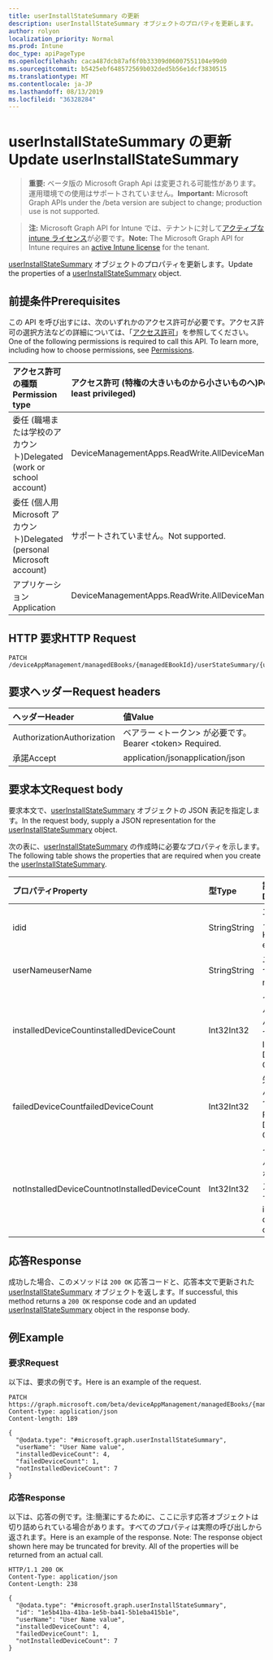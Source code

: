 ```yaml
---
title: userInstallStateSummary の更新
description: userInstallStateSummary オブジェクトのプロパティを更新します。
author: rolyon
localization_priority: Normal
ms.prod: Intune
doc_type: apiPageType
ms.openlocfilehash: caca487dcb87af6f0b33309d06007551104e99d0
ms.sourcegitcommit: b5425ebf648572569b032ded5b56e1dcf3830515
ms.translationtype: MT
ms.contentlocale: ja-JP
ms.lasthandoff: 08/13/2019
ms.locfileid: "36328284"
---
```

# <a name="update-userinstallstatesummary"></a><span data-ttu-id="f9594-103">userInstallStateSummary の更新</span><span class="sxs-lookup"><span data-stu-id="f9594-103">Update userInstallStateSummary</span></span>

> <span data-ttu-id="f9594-104">**重要:** ベータ版の Microsoft Graph Api は変更される可能性があります。運用環境での使用はサポートされていません。</span><span class="sxs-lookup"><span data-stu-id="f9594-104">**Important:** Microsoft Graph APIs under the /beta version are subject to change; production use is not supported.</span></span>

> <span data-ttu-id="f9594-105">**注:** Microsoft Graph API for Intune では、テナントに対して[アクティブな intune ライセンス](https://go.microsoft.com/fwlink/?linkid=839381)が必要です。</span><span class="sxs-lookup"><span data-stu-id="f9594-105">**Note:** The Microsoft Graph API for Intune requires an [active Intune license](https://go.microsoft.com/fwlink/?linkid=839381) for the tenant.</span></span>

<span data-ttu-id="f9594-106">[userInstallStateSummary](../resources/intune-books-userinstallstatesummary.md) オブジェクトのプロパティを更新します。</span><span class="sxs-lookup"><span data-stu-id="f9594-106">Update the properties of a [userInstallStateSummary](../resources/intune-books-userinstallstatesummary.md) object.</span></span>

## <a name="prerequisites"></a><span data-ttu-id="f9594-107">前提条件</span><span class="sxs-lookup"><span data-stu-id="f9594-107">Prerequisites</span></span>
<span data-ttu-id="f9594-p101">この API を呼び出すには、次のいずれかのアクセス許可が必要です。アクセス許可の選択方法などの詳細については、「[アクセス許可](/graph/permissions-reference)」を参照してください。</span><span class="sxs-lookup"><span data-stu-id="f9594-p101">One of the following permissions is required to call this API. To learn more, including how to choose permissions, see [Permissions](/graph/permissions-reference).</span></span>

|<span data-ttu-id="f9594-110">アクセス許可の種類</span><span class="sxs-lookup"><span data-stu-id="f9594-110">Permission type</span></span>|<span data-ttu-id="f9594-111">アクセス許可 (特権の大きいものから小さいものへ)</span><span class="sxs-lookup"><span data-stu-id="f9594-111">Permissions (from most to least privileged)</span></span>|
|:---|:---|
|<span data-ttu-id="f9594-112">委任 (職場または学校のアカウント)</span><span class="sxs-lookup"><span data-stu-id="f9594-112">Delegated (work or school account)</span></span>|<span data-ttu-id="f9594-113">DeviceManagementApps.ReadWrite.All</span><span class="sxs-lookup"><span data-stu-id="f9594-113">DeviceManagementApps.ReadWrite.All</span></span>|
|<span data-ttu-id="f9594-114">委任 (個人用 Microsoft アカウント)</span><span class="sxs-lookup"><span data-stu-id="f9594-114">Delegated (personal Microsoft account)</span></span>|<span data-ttu-id="f9594-115">サポートされていません。</span><span class="sxs-lookup"><span data-stu-id="f9594-115">Not supported.</span></span>|
|<span data-ttu-id="f9594-116">アプリケーション</span><span class="sxs-lookup"><span data-stu-id="f9594-116">Application</span></span>|<span data-ttu-id="f9594-117">DeviceManagementApps.ReadWrite.All</span><span class="sxs-lookup"><span data-stu-id="f9594-117">DeviceManagementApps.ReadWrite.All</span></span>|

## <a name="http-request"></a><span data-ttu-id="f9594-118">HTTP 要求</span><span class="sxs-lookup"><span data-stu-id="f9594-118">HTTP Request</span></span>
<!-- {
  "blockType": "ignored"
}
-->
``` http
PATCH /deviceAppManagement/managedEBooks/{managedEBookId}/userStateSummary/{userInstallStateSummaryId}
```

## <a name="request-headers"></a><span data-ttu-id="f9594-119">要求ヘッダー</span><span class="sxs-lookup"><span data-stu-id="f9594-119">Request headers</span></span>
|<span data-ttu-id="f9594-120">ヘッダー</span><span class="sxs-lookup"><span data-stu-id="f9594-120">Header</span></span>|<span data-ttu-id="f9594-121">値</span><span class="sxs-lookup"><span data-stu-id="f9594-121">Value</span></span>|
|:---|:---|
|<span data-ttu-id="f9594-122">Authorization</span><span class="sxs-lookup"><span data-stu-id="f9594-122">Authorization</span></span>|<span data-ttu-id="f9594-123">ベアラー &lt;トークン&gt; が必要です。</span><span class="sxs-lookup"><span data-stu-id="f9594-123">Bearer &lt;token&gt; Required.</span></span>|
|<span data-ttu-id="f9594-124">承諾</span><span class="sxs-lookup"><span data-stu-id="f9594-124">Accept</span></span>|<span data-ttu-id="f9594-125">application/json</span><span class="sxs-lookup"><span data-stu-id="f9594-125">application/json</span></span>|

## <a name="request-body"></a><span data-ttu-id="f9594-126">要求本文</span><span class="sxs-lookup"><span data-stu-id="f9594-126">Request body</span></span>
<span data-ttu-id="f9594-127">要求本文で、[userInstallStateSummary](../resources/intune-books-userinstallstatesummary.md) オブジェクトの JSON 表記を指定します。</span><span class="sxs-lookup"><span data-stu-id="f9594-127">In the request body, supply a JSON representation for the [userInstallStateSummary](../resources/intune-books-userinstallstatesummary.md) object.</span></span>

<span data-ttu-id="f9594-128">次の表に、[userInstallStateSummary](../resources/intune-books-userinstallstatesummary.md) の作成時に必要なプロパティを示します。</span><span class="sxs-lookup"><span data-stu-id="f9594-128">The following table shows the properties that are required when you create the [userInstallStateSummary](../resources/intune-books-userinstallstatesummary.md).</span></span>

|<span data-ttu-id="f9594-129">プロパティ</span><span class="sxs-lookup"><span data-stu-id="f9594-129">Property</span></span>|<span data-ttu-id="f9594-130">型</span><span class="sxs-lookup"><span data-stu-id="f9594-130">Type</span></span>|<span data-ttu-id="f9594-131">説明</span><span class="sxs-lookup"><span data-stu-id="f9594-131">Description</span></span>|
|:---|:---|:---|
|<span data-ttu-id="f9594-132">id</span><span class="sxs-lookup"><span data-stu-id="f9594-132">id</span></span>|<span data-ttu-id="f9594-133">String</span><span class="sxs-lookup"><span data-stu-id="f9594-133">String</span></span>|<span data-ttu-id="f9594-134">エンティティのキー。</span><span class="sxs-lookup"><span data-stu-id="f9594-134">Key of the entity.</span></span>|
|<span data-ttu-id="f9594-135">userName</span><span class="sxs-lookup"><span data-stu-id="f9594-135">userName</span></span>|<span data-ttu-id="f9594-136">String</span><span class="sxs-lookup"><span data-stu-id="f9594-136">String</span></span>|<span data-ttu-id="f9594-137">ユーザー名です。</span><span class="sxs-lookup"><span data-stu-id="f9594-137">User name.</span></span>|
|<span data-ttu-id="f9594-138">installedDeviceCount</span><span class="sxs-lookup"><span data-stu-id="f9594-138">installedDeviceCount</span></span>|<span data-ttu-id="f9594-139">Int32</span><span class="sxs-lookup"><span data-stu-id="f9594-139">Int32</span></span>|<span data-ttu-id="f9594-140">インストールされたデバイスの数です。</span><span class="sxs-lookup"><span data-stu-id="f9594-140">Installed Device Count.</span></span>|
|<span data-ttu-id="f9594-141">failedDeviceCount</span><span class="sxs-lookup"><span data-stu-id="f9594-141">failedDeviceCount</span></span>|<span data-ttu-id="f9594-142">Int32</span><span class="sxs-lookup"><span data-stu-id="f9594-142">Int32</span></span>|<span data-ttu-id="f9594-143">失敗したデバイスの数です。</span><span class="sxs-lookup"><span data-stu-id="f9594-143">Failed Device Count.</span></span>|
|<span data-ttu-id="f9594-144">notInstalledDeviceCount</span><span class="sxs-lookup"><span data-stu-id="f9594-144">notInstalledDeviceCount</span></span>|<span data-ttu-id="f9594-145">Int32</span><span class="sxs-lookup"><span data-stu-id="f9594-145">Int32</span></span>|<span data-ttu-id="f9594-146">インストールされていないデバイスの数です。</span><span class="sxs-lookup"><span data-stu-id="f9594-146">Not installed device count.</span></span>|



## <a name="response"></a><span data-ttu-id="f9594-147">応答</span><span class="sxs-lookup"><span data-stu-id="f9594-147">Response</span></span>
<span data-ttu-id="f9594-148">成功した場合、このメソッドは `200 OK` 応答コードと、応答本文で更新された [userInstallStateSummary](../resources/intune-books-userinstallstatesummary.md) オブジェクトを返します。</span><span class="sxs-lookup"><span data-stu-id="f9594-148">If successful, this method returns a `200 OK` response code and an updated [userInstallStateSummary](../resources/intune-books-userinstallstatesummary.md) object in the response body.</span></span>

## <a name="example"></a><span data-ttu-id="f9594-149">例</span><span class="sxs-lookup"><span data-stu-id="f9594-149">Example</span></span>

### <a name="request"></a><span data-ttu-id="f9594-150">要求</span><span class="sxs-lookup"><span data-stu-id="f9594-150">Request</span></span>
<span data-ttu-id="f9594-151">以下は、要求の例です。</span><span class="sxs-lookup"><span data-stu-id="f9594-151">Here is an example of the request.</span></span>
``` http
PATCH https://graph.microsoft.com/beta/deviceAppManagement/managedEBooks/{managedEBookId}/userStateSummary/{userInstallStateSummaryId}
Content-type: application/json
Content-length: 189

{
  "@odata.type": "#microsoft.graph.userInstallStateSummary",
  "userName": "User Name value",
  "installedDeviceCount": 4,
  "failedDeviceCount": 1,
  "notInstalledDeviceCount": 7
}
```

### <a name="response"></a><span data-ttu-id="f9594-152">応答</span><span class="sxs-lookup"><span data-stu-id="f9594-152">Response</span></span>
<span data-ttu-id="f9594-p102">以下は、応答の例です。注:簡潔にするために、ここに示す応答オブジェクトは切り詰められている場合があります。すべてのプロパティは実際の呼び出しから返されます。</span><span class="sxs-lookup"><span data-stu-id="f9594-p102">Here is an example of the response. Note: The response object shown here may be truncated for brevity. All of the properties will be returned from an actual call.</span></span>
``` http
HTTP/1.1 200 OK
Content-Type: application/json
Content-Length: 238

{
  "@odata.type": "#microsoft.graph.userInstallStateSummary",
  "id": "1e5b41ba-41ba-1e5b-ba41-5b1eba415b1e",
  "userName": "User Name value",
  "installedDeviceCount": 4,
  "failedDeviceCount": 1,
  "notInstalledDeviceCount": 7
}
```






